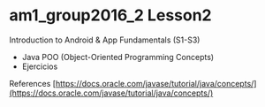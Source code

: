 # am1_group2016_2 Lesson2

Introduction to Android & App Fundamentals (S1-S3)

- Java POO (Object-Oriented Programming Concepts) 
- Ejercicios

    
References 
[https://docs.oracle.com/javase/tutorial/java/concepts/](https://docs.oracle.com/javase/tutorial/java/concepts/)
